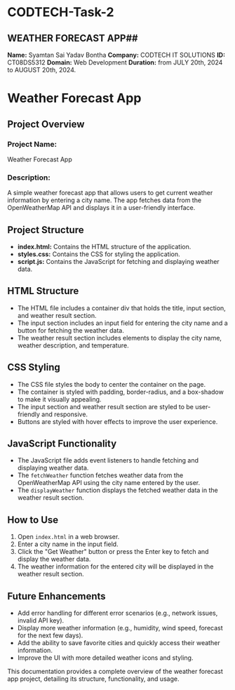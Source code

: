 # CODTECH-Task-2
## WEATHER FORECAST APP##

**Name:** Syamtan Sai Yadav Bontha
**Company:** CODTECH IT SOLUTIONS
**ID:** CT08DS5312
**Domain:** Web Development
**Duration:** from JULY 20th, 2024 to AUGUST 20th, 2024.

# Weather Forecast App

## Project Overview

### Project Name:
Weather Forecast App

### Description:
A simple weather forecast app that allows users to get current weather information by entering a city name. The app fetches data from the OpenWeatherMap API and displays it in a user-friendly interface.

## Project Structure

- **index.html:** Contains the HTML structure of the application.
- **styles.css:** Contains the CSS for styling the application.
- **script.js:** Contains the JavaScript for fetching and displaying weather data.

## HTML Structure

- The HTML file includes a container div that holds the title, input section, and weather result section.
- The input section includes an input field for entering the city name and a button for fetching the weather data.
- The weather result section includes elements to display the city name, weather description, and temperature.

## CSS Styling

- The CSS file styles the body to center the container on the page.
- The container is styled with padding, border-radius, and a box-shadow to make it visually appealing.
- The input section and weather result section are styled to be user-friendly and responsive.
- Buttons are styled with hover effects to improve the user experience.

## JavaScript Functionality

- The JavaScript file adds event listeners to handle fetching and displaying weather data.
- The `fetchWeather` function fetches weather data from the OpenWeatherMap API using the city name entered by the user.
- The `displayWeather` function displays the fetched weather data in the weather result section.

## How to Use

1. Open `index.html` in a web browser.
2. Enter a city name in the input field.
3. Click the "Get Weather" button or press the Enter key to fetch and display the weather data.
4. The weather information for the entered city will be displayed in the weather result section.

## Future Enhancements

- Add error handling for different error scenarios (e.g., network issues, invalid API key).
- Display more weather information (e.g., humidity, wind speed, forecast for the next few days).
- Add the ability to save favorite cities and quickly access their weather information.
- Improve the UI with more detailed weather icons and styling.

This documentation provides a complete overview of the weather forecast app project, detailing its structure, functionality, and usage.
